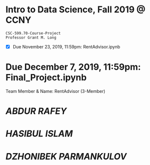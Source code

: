 # Intro to Data Science, Fall 2019 @ CCNY
    CSC-599.70-Course-Project 
    Professor Grant M. Long
- [X] Due November 23, 2019, 11:59pm: RentAdvisor.ipynb 
# Due December 7, 2019, 11:59pm: Final_Project.ipynb
Team Member & Name: RentAdvisor (3-Member)
# *ABDUR RAFEY*
# *HASIBUL ISLAM*
# *DZHONIBEK PARMANKULOV*
